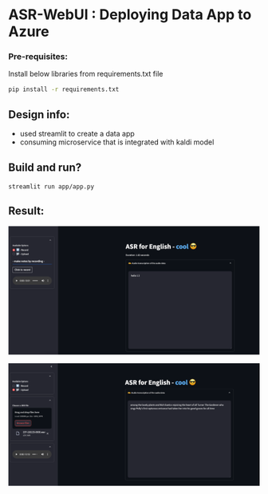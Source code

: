 # ASR-WebUI : Deploying Data App to Azure  


### Pre-requisites:
Install below libraries from requirements.txt file
```sh
pip install -r requirements.txt 
```
## Design info:
-   used streamlit to create a data app
-   consuming microservice that is integrated with kaldi model

        
## Build and run?
    streamlit run app/app.py

## Result:
![screenshot](./images/Picture1.png)

![screenshot](./images/Picture2.png)
        
